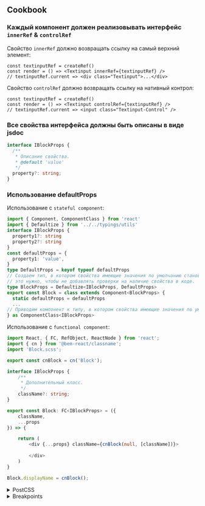 
## Cookbook

### Каждый компонент должен реализовывать интерфейс `innerRef` & `controlRef`

Свойство `innerRef` должно возвращать ссылку на самый верхний элемент:

```tsx
const textinputRef = createRef()
const render = () => <Textinput innerRef={textinputRef} />
// textinputRef.current => <div class="Textinput">...</div>
```

Свойство `controlRef` должно возвращать ссылку на нативный контрол:

```tsx
const textinputRef = createRef()
const render = () => <Textinput controlRef={textinputRef} />
// textinputRef.current => <input class="Textinput-Control" />
```

### Все свойства интерфейса должны быть описаны в виде jsdoc

```ts
interface IBlockProps {
  /**
   * Описание свойства.
   * @default 'value'
   */
  property?: string;
}
```

### Использование defaultProps

Использование с `stateful component`:

```ts
import { Component, ComponentClass } from 'react'
import { Defaultize } from '../../typings/utils'
interface IBlockProps {
  property1?: string
  property2?: string
}
const defaultProps = {
  property1: 'value',
}
type DefaultProps = keyof typeof defaultProps
// Создаем тип, в котором свойства имеющие значения по умолчанию становятся required,
// это нужно, чтобы не добавлять проверки на наличие свойства в коде.
type BlockProps = Defaultize<IBlockProps, DefaultProps>
export const Block = class extends Component<BlockProps> {
  static defaultProps = defaultProps
  ...
// Приводим компонент к типу, в котором свойства имеющие значения по умолчанию остаются optional.
} as ComponentClass<IBlockProps>
```

Использование с `functional component`:

```ts
import React, { FC, RefObject, ReactNode } from 'react';
import { cn } from '@bem-react/classname';
import 'Block.scss';

export const cnBlock = cn('Block');

interface IBlockProps {
    /**
     * Дополнительный класс.
     */
    className?: string;
}

export const Block: FC<IBlockProps> = ({
    className,
    ...props
}) => {

    return (
        <div {...props} className={cnBlock(null, [className])}>
            
        </div>
    )
}

Block.displayName = cnBlock();
```




<details markdown="1">

<summary>PostCSS</summary>

```js
// postcss.config.js
module.exports = {
    plugins: [
        require('postcss-import')(),
        require('postcss-preset-env'),
        require('postcss-flexbugs-fixes'),
        require('autoprefixer'),
        require('postcss-url')({ url: 'inline', optimizeSvgEncode: true }),
        require('postcss-simple-vars'),
        require('postcss-custom-properties'),
        require('postcss-calc'),
        require('postcss-browser-reporter'),
        require('postcss-reporter'),
        require('postcss-csso')
    ],
    parser: require('postcss-scss')
};
```

Подробнее:

- [postcss-import](https://www.npmjs.com/package/postcss-import) — поддержка `@import` локальных файлов, `node modules` и `web_modules`.
- [postcss-preset-env](https://www.npmjs.com/package/postcss-preset-env) — поддержка переменных, nesting и других стандартных возможностей не получивших поддержку в браузерах. CSS Nesting используем только по ((https://tabatkins.github.io/specs/css-nesting/ спецификации)), `postcss-nested` запрещен, т.о. nesting для БЭМ-проектов практически неприменим.
- [postcss-flexbugs-fixes](https://www.npmjs.com/package/postcss-flexbugs-fixes) — исправление [Flex-багов браузеров](https://github.com/philipwalton/flexbugs).
- [autoprefixer](https://www.npmjs.com/package/autoprefixer) — PostCSS плагин для парсинга CSS и добавления вендорных (браузерных) префиксов в CSS-правила, на основании значений из [Can I Use](https://caniuse.com). Версии браузеров в конфиге остаются на откуп сервисов.
- [postcss-url](https://www.npmjs.com/package/postcss-url) — формирование правильного url для локальных файлов.
- [postcss-simple-vars](https://www.npmjs.com/package/postcss-simple-vars) — поддержка переменных как в [Sass](http://sass-lang.com).
- [postcss-calc](https://www.npmjs.com/package/postcss-calc) — статическое вычисление calc-выражений во время сборки.
- [postcss-csso](https://www.npmjs.com/package/csso) — минимизация результирующего CSS.

</details>
<details markdown="1">

<summary>Breakpoints</summary>

```css
/* Large desktops */
@media (min-width: 1280px) {

}

/* Desktops */
@media (min-width: 1024px) and (max-width: 1279px) {

}

/* Laptop */
@media (min-width: 960px) and (max-width: 1023px) {

}

/* Touch */
@media (min-width: 768px) and (max-width: 959px) {

}

/* small desktops */
@media (min-width: 720px) and (max-width: 767px) {

}

/* Portrait tablets */
@media (min-width: 320px) and (max-width: 719px) {

}
```
Points:

320
719
767
959
1023
1279
1439

</details>





